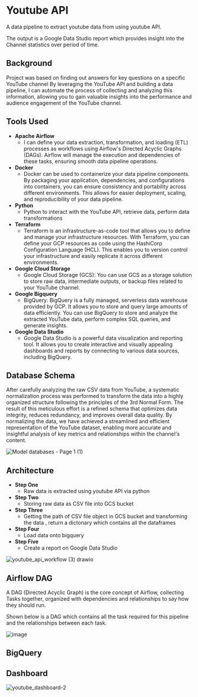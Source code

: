 # Youtube API

A data pipeline to extract youtube data from using youtube API.

The output is a Google Data Studio report which provides insight into the Channel statistics over period of time.

## Background

Project was based on finding out answers for key questions on a specific YouTube channel 
By leveraging the YouTube API and building a data pipeline, I can automate the process of collecting and analyzing this information, allowing you to gain valuable insights into the performance and audience engagement of the YouTube channel.

## Tools Used 
* **Apache Airflow**
    * I can define your data extraction, transformation, and loading (ETL) processes as workflows using Airflow's Directed Acyclic Graphs (DAGs). Airflow will manage the execution and dependencies of these tasks, ensuring smooth data pipeline operations.
* **Docker**
    * Docker can be used to containerize your data pipeline components. By packaging your application, dependencies, and configurations  into containers, you can ensure consistency and portability across different environments. This allows for easier deployment, scaling, and reproducibility of your data pipeline.
* **Python**
    * Python to interact with the YouTube API, retrieve data, perform data transformations
* **Terraform**
    * Terraform is an infrastructure-as-code tool that allows you to define and manage your infrastructure resources.
      With Terraform, you can define your GCP resources as code using the HashiCorp Configuration Language (HCL). This enables you to version control your infrastructure and easily replicate it across different environments.
* **Google Cloud Storage**
    * Google Cloud Storage (GCS): You can use GCS as a storage solution to store raw data, intermediate outputs, or backup files related to your YouTube channel.
* **Google Bigquery** 
    * BigQuery: BigQuery is a fully managed, serverless data warehouse provided by GCP. It allows you to store and query large amounts of data efficiently. You can use BigQuery to store and analyze the extracted YouTube data, perform complex SQL queries, and generate insights.
* **Google Data Studio**
    * Google Data Studio is a powerful data visualization and reporting tool. It allows you to create interactive and visually appealing dashboards and reports by connecting to various data sources, including BigQuery.

## Database Schema 

After carefully analyzing the raw CSV data from YouTube, a systematic normalization process was performed to transform the data into a highly organized structure following the principles of the 3rd Normal Form. The result of this meticulous effort is a refined schema that optimizes data integrity, reduces redundancy, and improves overall data quality. By normalizing the data, we have achieved a streamlined and efficient representation of the YouTube dataset, enabling more accurate and insightful analysis of key metrics and relationships within the channel's content.

![Model databases - Page 1 (1)](https://github.com/AsifBrohi/DE_youtube_api/assets/52333702/208ea18a-5f22-4627-b37a-787c98fc20fd)



## Architecture 

* **Step One**
    * Raw data is extracted using youtube API via python
* **Step Two**
    * Storing raw data as CSV file into GCS bucket 
* **Step Three**
    * Getting the path of CSV file object in GCS bucket and transforming the data , return a dictonary which contains all the dataframes
* **Step Four** 
    * Load data onto bigquery 
* **Step Five**
    * Create a report on Google Data Studio 

![youtube_api_workflow (3) drawio](https://github.com/AsifBrohi/DE_youtube_api/assets/52333702/d2ba326e-a0e4-4e00-b8eb-e7d09de2a5fa)


## Airflow DAG

A DAG (Directed Acyclic Graph) is the core concept of Airflow, collecting Tasks together, organized with dependencies and relationships to say how they should run.

Shown below is a DAG which contains all the task required for this pipeline and the relationships between each task. 

![image](https://github.com/AsifBrohi/DE_youtube_api/assets/52333702/3809c7fe-8d60-4a1e-b177-453e93216762)

## BigQuery

## Dashboard 

![youtube_dashboard-_2_](https://github.com/AsifBrohi/DE_youtube_api/assets/52333702/40fa06bd-decf-4473-bd77-d45c4e15b4b4)

